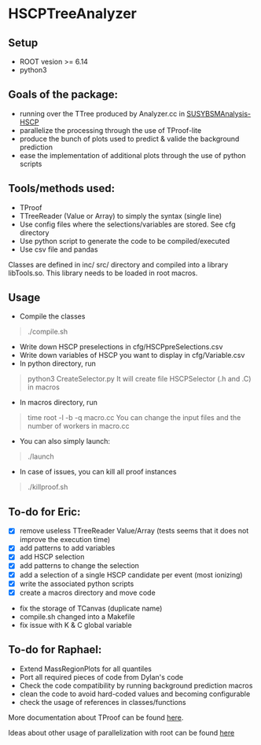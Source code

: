 # HSCPTreeAnalyzer

## Setup
 - ROOT vesion >= 6.14
 - python3

## Goals of the package:
 - running over the TTree produced by Analyzer.cc in [SUSYBSMAnalysis-HSCP](https://github.com/CMS-HSCP/SUSYBSMAnalysis-HSCP)
 - parallelize the processing through the use of TProof-lite
 - produce the bunch of plots used to predict & valide the background prediction
 - ease the implementation of additional plots through the use of python scripts

## Tools/methods used:
 - TProof
 - TTreeReader (Value or Array) to simply the syntax (single line)
 - Use config files where the selections/variables are stored. See cfg directory
 - Use python script to generate the code to be compiled/executed
 - Use csv file and pandas

Classes are defined in inc/ src/ directory and compiled into a library libTools.so.
This library needs to be loaded in root macros.

## Usage
 - Compile the classes
 > ./compile.sh
 - Write down HSCP preselections in cfg/HSCPpreSelections.csv
 - Write down variables of HSCP you want to display in cfg/Variable.csv
 - In python directory, run
 > python3 CreateSelector.py
 It will create file HSCPSelector (.h and .C) in macros
 - In macros directory, run 
 > time root -l -b -q macro.cc
 You can change the input files and the number of workers in macro.cc
 - You can also simply launch:
 > ./launch
 - In case of issues, you can kill all proof instances
 > ./killproof.sh

## To-do for Eric:
 - [x] remove useless TTreeReader Value/Array (tests seems that it does not improve the execution time)
 - [x] add patterns to add variables
 - [x] add HSCP selection
 - [x] add patterns to change the selection
 - [x] add a selection of a single HSCP candidate per event (most ionizing)
 - [x] write the associated python scripts
 - [x] create a macros directory and move code
 - fix the storage of TCanvas (duplicate name)
 - compile.sh changed into a Makefile
 - fix issue with K & C global variable

## To-do for Raphael:
 - Extend MassRegionPlots for all quantiles
 - Port all required pieces of code from Dylan's code
 - Check the code compatibility by running background prediction macros
 - clean the code to avoid hard-coded values and becoming configurable
 - check the usage of references in classes/functions


More documentation about TProof can be found [here](https://root.cern/download/proof.pdf).


Ideas about other usage of parallelization with root can be found [here](https://iopscience.iop.org/article/10.1088/1742-6596/898/7/072022/pdf)
